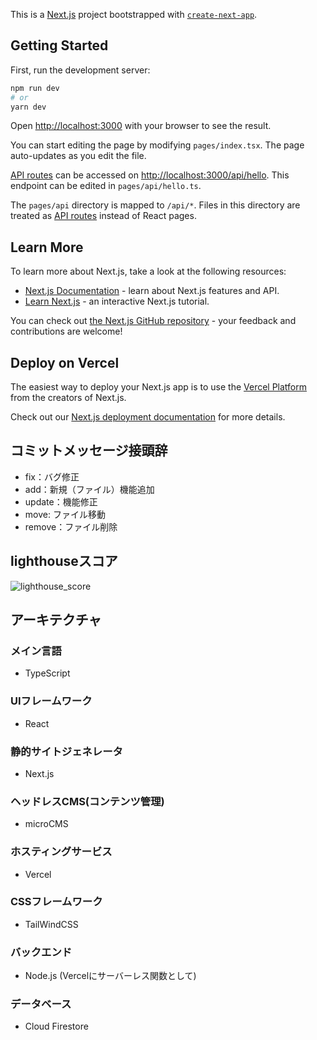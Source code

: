 This is a [Next.js](https://nextjs.org/) project bootstrapped with [`create-next-app`](https://github.com/vercel/next.js/tree/canary/packages/create-next-app).

## Getting Started

First, run the development server:

```bash
npm run dev
# or
yarn dev
```

Open [http://localhost:3000](http://localhost:3000) with your browser to see the result.

You can start editing the page by modifying `pages/index.tsx`. The page auto-updates as you edit the file.

[API routes](https://nextjs.org/docs/api-routes/introduction) can be accessed on [http://localhost:3000/api/hello](http://localhost:3000/api/hello). This endpoint can be edited in `pages/api/hello.ts`.

The `pages/api` directory is mapped to `/api/*`. Files in this directory are treated as [API routes](https://nextjs.org/docs/api-routes/introduction) instead of React pages.

## Learn More

To learn more about Next.js, take a look at the following resources:

- [Next.js Documentation](https://nextjs.org/docs) - learn about Next.js features and API.
- [Learn Next.js](https://nextjs.org/learn) - an interactive Next.js tutorial.

You can check out [the Next.js GitHub repository](https://github.com/vercel/next.js/) - your feedback and contributions are welcome!

## Deploy on Vercel

The easiest way to deploy your Next.js app is to use the [Vercel Platform](https://vercel.com/new?utm_medium=default-template&filter=next.js&utm_source=create-next-app&utm_campaign=create-next-app-readme) from the creators of Next.js.

Check out our [Next.js deployment documentation](https://nextjs.org/docs/deployment) for more details.

## コミットメッセージ接頭辞
* fix：バグ修正
* add：新規（ファイル）機能追加
* update：機能修正
* move: ファイル移動
* remove：ファイル削除

## lighthouseスコア
![lighthouse_score](https://user-images.githubusercontent.com/82584330/145669452-94d1ddf4-8fc4-4233-a446-64ccc457ac3b.png)

## アーキテクチャ
### メイン言語
* TypeScript
### UIフレームワーク
* React
### 静的サイトジェネレータ
* Next.js
### ヘッドレスCMS(コンテンツ管理)
* microCMS
### ホスティングサービス
* Vercel
### CSSフレームワーク
* TailWindCSS
### バックエンド
* Node.js (Vercelにサーバーレス関数として)
### データベース
* Cloud Firestore
